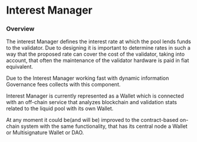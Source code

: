 # Interest Manager

### Overview

The interest Manager defines the interest rate at which the pool lends funds to the validator. Due to designing it is important to determine rates in such a way that the proposed rate can cover the cost of the validator, taking into account, that often the maintenance of the validator hardware is paid in fiat equivalent.

Due to the Interest Manager working fast with dynamic information Governance fees collects with this component.

Interest Manager is currently represented as a Wallet which is connected with an off-chain service that analyzes blockchain and validation stats related to the liquid pool with its own Wallet.&#x20;

At any moment it could be(and will be) improved to the contract-based on-chain system with the same functionality, that has its central node a Wallet or Multisignature Wallet or DAO.
